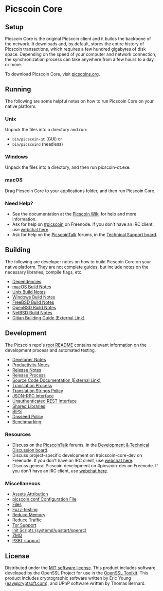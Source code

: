 Picscoin Core
=============

Setup
---------------------
Picscoin Core is the original Picscoin client and it builds the backbone of the network. It downloads and, by default, stores the entire history of Picscoin transactions, which requires a few hundred gigabytes of disk space. Depending on the speed of your computer and network connection, the synchronization process can take anywhere from a few hours to a day or more.

To download Picscoin Core, visit [picscoins.org](https://picscoins.org/en/download/).

Running
---------------------
The following are some helpful notes on how to run Picscoin Core on your native platform.

### Unix

Unpack the files into a directory and run:

- `bin/picscoin-qt` (GUI) or
- `bin/picscoind` (headless)

### Windows

Unpack the files into a directory, and then run picscoin-qt.exe.

### macOS

Drag Picscoin Core to your applications folder, and then run Picscoin Core.

### Need Help?

* See the documentation at the [Picscoin Wiki](https://en.picscoin.it/wiki/Main_Page)
for help and more information.
* Ask for help on [#picscoin](http://webchat.freenode.net?channels=picscoin) on Freenode. If you don't have an IRC client, use [webchat here](http://webchat.freenode.net?channels=picscoin).
* Ask for help on the [PicscoinTalk](https://picscointalk.org/) forums, in the [Technical Support board](https://picscointalk.org/index.php?board=4.0).

Building
---------------------
The following are developer notes on how to build Picscoin Core on your native platform. They are not complete guides, but include notes on the necessary libraries, compile flags, etc.

- [Dependencies](dependencies.md)
- [macOS Build Notes](build-osx.md)
- [Unix Build Notes](build-unix.md)
- [Windows Build Notes](build-windows.md)
- [FreeBSD Build Notes](build-freebsd.md)
- [OpenBSD Build Notes](build-openbsd.md)
- [NetBSD Build Notes](build-netbsd.md)
- [Gitian Building Guide (External Link)](https://github.com/picscoin-core/docs/blob/master/gitian-building.md)

Development
---------------------
The Picscoin repo's [root README](/README.md) contains relevant information on the development process and automated testing.

- [Developer Notes](developer-notes.md)
- [Productivity Notes](productivity.md)
- [Release Notes](release-notes.md)
- [Release Process](release-process.md)
- [Source Code Documentation (External Link)](https://dev.visucore.com/picscoin/doxygen/)
- [Translation Process](translation_process.md)
- [Translation Strings Policy](translation_strings_policy.md)
- [JSON-RPC Interface](JSON-RPC-interface.md)
- [Unauthenticated REST Interface](REST-interface.md)
- [Shared Libraries](shared-libraries.md)
- [BIPS](bips.md)
- [Dnsseed Policy](dnsseed-policy.md)
- [Benchmarking](benchmarking.md)

### Resources
* Discuss on the [PicscoinTalk](https://picscointalk.org/) forums, in the [Development & Technical Discussion board](https://picscointalk.org/index.php?board=6.0).
* Discuss project-specific development on #picscoin-core-dev on Freenode. If you don't have an IRC client, use [webchat here](http://webchat.freenode.net/?channels=picscoin-core-dev).
* Discuss general Picscoin development on #picscoin-dev on Freenode. If you don't have an IRC client, use [webchat here](http://webchat.freenode.net/?channels=picscoin-dev).

### Miscellaneous
- [Assets Attribution](assets-attribution.md)
- [picscoin.conf Configuration File](picscoin-conf.md)
- [Files](files.md)
- [Fuzz-testing](fuzzing.md)
- [Reduce Memory](reduce-memory.md)
- [Reduce Traffic](reduce-traffic.md)
- [Tor Support](tor.md)
- [Init Scripts (systemd/upstart/openrc)](init.md)
- [ZMQ](zmq.md)
- [PSBT support](psbt.md)

License
---------------------
Distributed under the [MIT software license](/COPYING).
This product includes software developed by the OpenSSL Project for use in the [OpenSSL Toolkit](https://www.openssl.org/). This product includes
cryptographic software written by Eric Young ([eay@cryptsoft.com](mailto:eay@cryptsoft.com)), and UPnP software written by Thomas Bernard.
